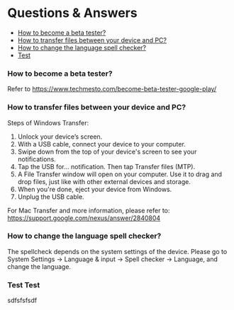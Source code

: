 # Questions & Answers

- [How to become a beta tester?](#beta)
- [How to transfer files between your device and PC?](#transfer)
- [How to change the language spell checker?](#spell)
- [Test](#test-test)


<h3 id="beta">How to become a beta tester?</h3>

Refer to https://www.techmesto.com/become-beta-tester-google-play/

<h3 id="transfer">How to transfer files between your device and PC?</h3>

Steps of Windows Transfer:

1. Unlock your device’s screen.
2. With a USB cable, connect your device to your computer.
3. Swipe down from the top of your device's screen to see your notifications.
4. Tap the USB for... notification. Then tap Transfer files (MTP).
5. A File Transfer window will open on your computer. Use it to drag and drop files, just like with other external devices and storage.
6. When you're done, eject your device from Windows.
7. Unplug the USB cable.

For Mac Transfer and more information, please refer to: https://support.google.com/nexus/answer/2840804

<h3 id="spell">How to change the language spell checker?</h3>

The spellcheck depends on the system settings of the device. Please go to System Settings -> Language & input -> Spell checker -> Language, and change the language.

### Test Test

sdfsfsfsdf

